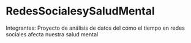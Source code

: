 # RedesSocialesySaludMental

Integrantes:
Proyecto de análisis de datos del cómo el tiempo en redes sociales afecta nuestra salud mental
